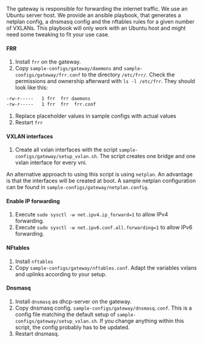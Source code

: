 The gateway is responsible for forwarding the internet traffic. We use an Ubuntu server host. We provide an ansible playbook, that generates a netplan config, a dnsmasq config and the nftables rules for a given number of VXLANs. This playbook will only work with an Ubuntu host and might need some tweaking to fit your use case.

#### FRR

1. Install `frr` on the gateway.
1. Copy `sample-configs/gateway/daemons` and `sample-configs/gateway/frr.conf` to the directory `/etc/frr/`. Check the permissions and ownership afterward with `ls -l /etc/frr`. They should look like this:

```bash
-rw-r-----   1 frr  frr daemons
-rw-r-----   1 frr  frr  frr.conf
```

1. Replace placeholder values in sample configs with actual values
1. Restart `frr`

#### VXLAN interfaces

1. Create all vxlan interfaces with the script `sample-configs/gateway/setup_vxlan.sh`. The script creates one bridge and one vxlan interface for every vni.

An alternative approach to using this script is using `netplan`. An advantage is that the interfaces will be created at boot. A sample netplan configuration can be found in `sample-configs/gateway/netplan.config`.

#### Enable IP forwarding

1. Execute `sudo sysctl -w net.ipv4.ip_forward=1` to allow IPv4 forwarding.
1. Execute `sudo sysctl -w net.ipv6.conf.all.forwarding=1` to allow IPv6 forwarding.

#### NFtables

1. Install `nftables`
1. Copy `sample-configs/gateway/nftables.conf`. Adapt the variables vxlans and uplinks according to your setup.

#### Dnsmasq

1. Install `dnsmasq` as dhcp-server on the gateway.
1. Copy dnsmasq config. `sample-configs/gateway/dnsmasq.conf`. This is a config file matching the default setup of `sample-configs/gateway/setup_vxlan.sh`. If you change anything within this script, the config probably has to be updated.
1. Restart dnsmasq.